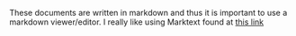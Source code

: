 These documents are written in markdown and thus it is important to use a markdown viewer/editor. I really like using Marktext found at [this link](https://github.com/marktext/marktext/releases)


